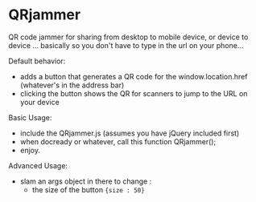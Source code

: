 QRjammer
========

QR code jammer for sharing from desktop to mobile device, or device to device ... basically so you don't have to type in the url on your phone...


Default behavior:
- adds a button that generates a QR code for the window.location.href (whatever's in the address bar)
- clicking the button shows the QR for scanners to jump to the URL on your device


Basic Usage:
- include the QRjammer.js (assumes you have jQuery included first)
- when docready or whatever, call this function QRjammer();
- enjoy.

Advanced Usage:
- slam an args object in there to change :
  - the size of the button <code>{size : 50}</code>
